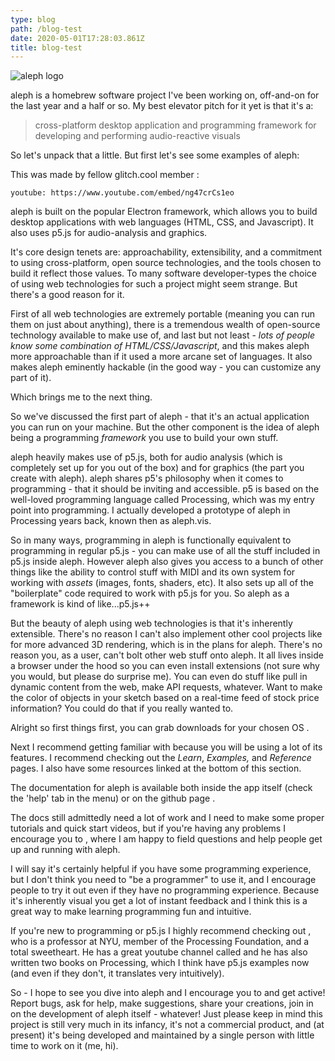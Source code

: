 ```yaml
---
type: blog
path: /blog-test
date: 2020-05-01T17:28:03.861Z
title: blog-test
---
```


![aleph logo](/assets/aleph.png "aleph logo")

aleph is a homebrew software project I've been working on, off-and-on for the last year and a half or so. My best elevator pitch for it yet is that it's a:

> cross-platform desktop application and programming framework for developing and performing audio-reactive visuals

So let's unpack that a little. But first let's see some examples of aleph:

This was made by fellow glitch.cool member :

`youtube: https://www.youtube.com/embed/ng47crCs1eo`

aleph is built on the popular Electron framework, which allows you to build desktop applications with web languages (HTML, CSS, and Javascript). It also uses p5.js for audio-analysis and graphics.

It's core design tenets are: approachability, extensibility, and a commitment to using cross-platform, open source technologies, and the tools chosen to build it reflect those values. To many software developer-types the choice of using web technologies for such a project might seem strange. But there's a good reason for it.

First of all web technologies are extremely portable (meaning you can run them on just about anything), there is a tremendous wealth of open-source technology available to make use of, and last but not least - _lots of people know some combination of HTML/CSS/Javascript_, and this makes aleph more approachable than if it used a more arcane set of languages. It also makes aleph eminently hackable (in the good way - you can customize any part of it).

Which brings me to the next thing.

So we've discussed the first part of aleph - that it's an actual application you can run on your machine. But the other component is the idea of aleph being a programming _framework_ you use to build your own stuff.

aleph heavily makes use of p5.js, both for audio analysis (which is completely set up for you out of the box) and for graphics (the part you create with aleph). aleph shares p5's philosophy when it comes to programming - that it should be inviting and accessible. p5 is based on the well-loved programming language called Processing, which was my entry point into programming. I actually developed a prototype of aleph in Processing years back, known then as aleph.vis.

So in many ways, programming in aleph is functionally equivalent to programming in regular p5.js - you can make use of all the stuff included in p5.js inside aleph. However aleph also gives you access to a bunch of other things like the ability to control stuff with MIDI and its own system for working with _assets_ (images, fonts, shaders, etc). It also sets up all of the "boilerplate" code required to work with p5.js for you. So aleph as a framework is kind of like...p5.js++

But the beauty of aleph using web technologies is that it's inherently extensible. There's no reason I can't also implement other cool projects like for more advanced 3D rendering, which is in the plans for aleph. There's no reason you, as a user, can't bolt other web stuff onto aleph. It all lives inside a browser under the hood so you can even install extensions (not sure why you would, but please do surprise me). You can even do stuff like pull in dynamic content from the web, make API requests, whatever. Want to make the color of objects in your sketch based on a real-time feed of stock price information? You could do that if you really wanted to.

Alright so first things first, you can grab downloads for your chosen OS .

Next I recommend getting familiar with because you will be using a lot of its features. I recommend checking out the _Learn_, _Examples,_ and _Reference_ pages. I also have some resources linked at the bottom of this section.

The documentation for aleph is available both inside the app itself (check the 'help' tab in the menu) or on the github page .

The docs still admittedly need a lot of work and I need to make some proper tutorials and quick start videos, but if you're having any problems I encourage you to , where I am happy to field questions and help people get up and running with aleph.

I will say it's certainly helpful if you have some programming experience, but I don't think you need to "be a programmer" to use it, and I encourage people to try it out even if they have no programming experience. Because it's inherently visual you get a lot of instant feedback and I think this is a great way to make learning programming fun and intuitive.

If you're new to programming or p5.js I highly recommend checking out , who is a professor at NYU, member of the Processing Foundation, and a total sweetheart. He has a great youtube channel called and he has also written two books on Processing, which I think have p5.js examples now (and even if they don't, it translates very intuitively).

So - I hope to see you dive into aleph and I encourage you to and get active! Report bugs, ask for help, make suggestions, share your creations, join in on the development of aleph itself - whatever! Just please keep in mind this project is still very much in its infancy, it's not a commercial product, and (at present) it's being developed and maintained by a single person with little time to work on it (me, hi).
